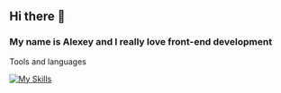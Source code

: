## Hi there 👋
### My name is Alexey and I really love front-end development

Tools and languages

[![My Skills](https://skillicons.dev/icons?i=js,ts,react,redux,html,css,sass,figma,webpack,vite)](https://skillicons.dev)
